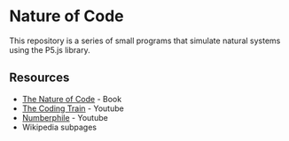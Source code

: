 # Nature of Code

This repository is a series of small programs that simulate natural systems using the P5.js library.

## Resources
- [The Nature of Code](https://natureofcode.com/) - Book
- [The Coding Train](https://www.youtube.com/channel/UCvjgXvBlbQiydffZU7m1_aw) - Youtube
- [Numberphile](https://www.youtube.com/c/numberphile) - Youtube
- Wikipedia subpages
